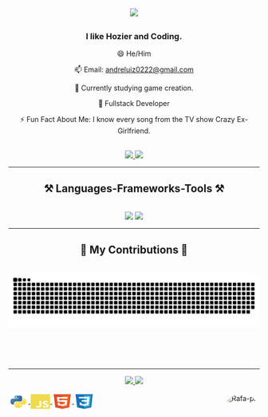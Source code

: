<h1 align="center">
  <img src="https://readme-typing-svg.herokuapp.com?font=Righteous&size=35&center=true&vCenter=true&width=500&heigth=70&duration=4000&lines=Hello+Comrade+Welcome;+I'm+Andre+Luiz!";/>
</h1>

<h3 align= "center"> I like Hozier and Coding. </h3

<br/>
<div align="center">
  
😄 He/Him

📫 Email: andreluiz0222@gmail.com

🔭 Currently studying game creation.

🌱 Fullstack Developer

⚡ Fun Fact About Me: I know every song from the TV show Crazy Ex-Girlfriend.

</div>
<br/>

<div align="center"> 
  <a href=https://www.linkedin.com/in/andr%C3%A9-luiz-ortizs/ target="_blank">
  <img src="https://img.shields.io/badge/LinkedIn-0077B5?style=for-the-badge&logo=linkedin&logoColor=white" target="_blank" />
  </a>
    <a href="https://pseudohetero.github.io/Andre-Luiz/" target="_blank">
     <img src="https://img.shields.io/badge/Portfolio-FF5722?style=for-the-badge&logo=todoist&logoColor=white" target="_blank"/>
  </a>
  <hr/>
</div>
<h2 align="center">⚒️ Languages-Frameworks-Tools ⚒️</h2>
<br/>
<div align="center">
    <img src="https://skillicons.dev/icons?i=blender,cs,codepen,html,css,vscode,github,figma,tailwind,git,linux" />
    <img src="https://skillicons.dev/icons?i=nodejs,python,java,javascript,mysql,react,threejs,unreal,godot,webpack,vite" /><br>
</div>
<hr/>
<div align="center">
  <h2>🐍 My Contributions 🐍</h2>
  <br>
  <img alt="snake eating my contributions" src="https://raw.githubusercontent.com/salesp07/salesp07/output/github-contribution-grid-snake.svg" />
  
  <br/><br/><br/>
</div>

<hr/>
<div align="center">
  <a href="https://github.com/PseudoHetero">
  <img height="180em" src="https://github-readme-stats.vercel.app/api?username=pseudohetero&show_icons=true&theme=dracula&include_all_commits=true&count_private=true"/>
  <img height="180em" src="https://github-readme-stats.vercel.app/api/top-langs/?username=pseudohetero&layout=compact&langs_count=7&theme=dracula"/>
</div>
<div style="display: inline_block"><br>
  <img align="center" alt="Rafa-Python" height="30" width="40" src="https://raw.githubusercontent.com/devicons/devicon/master/icons/python/python-original.svg">
  <img align="center" alt="Rafa-Js" height="30" width="40" src="https://raw.githubusercontent.com/devicons/devicon/master/icons/javascript/javascript-plain.svg">
  <img align="center" alt="Rafa-HTML" height="30" width="40" src="https://raw.githubusercontent.com/devicons/devicon/master/icons/html5/html5-original.svg">
  <img align="center" alt="Rafa-CSS" height="30" width="40" src="https://raw.githubusercontent.com/devicons/devicon/master/icons/css3/css3-original.svg">
  <img align="right" alt="Rafa-pic" height="150" style="border-radius:50px;" src="https://media0.giphy.com/media/oFvFtrhrmIFFe/giphy.gif?cid=790b7611f80941fe8aea7176cf33b73c539ff15c35dbb39b&rid=giphy.gif&ct=g">
